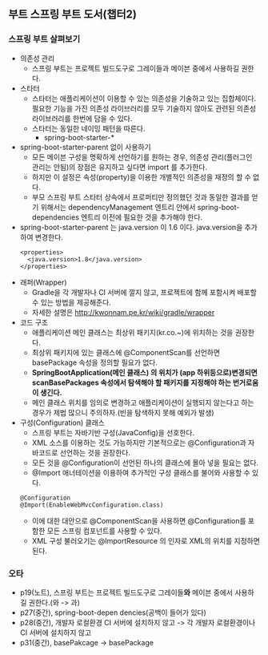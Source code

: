 ## 부트 스프링 부트 도서(챕터2)
### 스프링 부트 살펴보기

* 의존성 관리
  * 스프링 부트는 프로젝트 빌드도구로 그레이들과 메이븐 중에서 사용하길 권한다.
* 스타터
  * 스타터는 애플리케이션이 이용할 수 있는 의존성을 기술하고 있는 집합체이다. 필요한 기능을 가진 의존성 라이브러리를 모두 기술하지 않아도 관련된 의존성 라이브러리를 한번에 담을 수 있다.
  * 스타터는 동일한 네이밍 패턴을 따른다.
    * spring-boot-starter-*
* spring-boot-starter-parent 없이 사용하기
  * 모든 메이븐 구성을 명확하게 선언하기를 원하는 경우, 의존성 관리(플러그인 관리는 안됨)의 장점은 유지하고 싶다면 <scope>import</scope> 를 추가한다.
  * 하지만 이 설정은 속성(property)을 이용한 개별적인 의존성을 재정의 할 수 없다.
  * 부모 스프링 부트 스타터 상속에서 프로퍼티만 정의했던 것과 동일한 결과를 얻기 위해서는 dependencyManagement 엔트리 안에서 spring-boot-dependencies 엔트리 이전에 필요한 것을 추가해야 한다.
* spring-boot-starter-parent 는 java.version 이 1.6 이다. java.version을 추가하여 변경한다.
  ```
  <properties>
    <java.version>1.8</java.version>
  </properties>
  ```
* 래퍼(Wrapper)
  * Gradle을 각 개발자나 CI 서버에 깔지 않고, 프로젝트에 함께 포함시켜 배포할 수 있는 방법을 제공해준다.
  * 자세한 설명은 http://kwonnam.pe.kr/wiki/gradle/wrapper
* 코드 구조
  * 애플리케이션 메인 클래스는 최상위 패키지(kr.co.~)에 위치하는 것을 권장한다.
  * 최상위 패키지에 있는 클래스에 @ComponentScan를 선언하면 basePackage 속성을 정의할 필요가 없다.
  * **SpringBootApplication(메인 클래스) 의 위치가 (app 하위등으로)변경되면 scanBasePackages 속성에서 탐색해야 할 패키지를 지정해야 하는 번거로움이 생긴다.**
  * 메인 클래스 위치를 임의로 변경하고 애플리케이션이 실행되지 않는다고 하는 경우가 제법 많으니 주의하자.(빈을 탐색하지 못해 예외가 발생)
* 구성(Configuration) 클래스
  * 스프링 부트는 자바기반 구성(JavaConfig)을 선호한다.
  * XML 소스를 이용하는 것도 가능하지만 기본적으로는 @Configuration과 자바코드로 선언하는 것을 권장한다.
  * 모든 것을 @Configuration이 선언된 하나의 클래스에 몰아 넣을 필요는 없다.
  * @Import 애너테이션을 이용하여 추가적인 구성 클래스를 불어와 사용할 수 있다.
  ```
  @Configuration
  @Import(EnableWebMvcConfiguration.class)
  ```
  * 이에 대한 대안으로 @ComponentScan을 사용하면 @Configuration를 포함한 모든 스프링 컴포넌트를 사용할 수 있다.
  * XML 구성 불러오기는 @ImportResource 의 인자로 XML의 위치를 지정하면 된다.


### 오타
* p19(노트), 스프링 부트는 프로젝트 빌드도구로 그레이들**와** 메이븐 중에서 사용하길 권한다.(와 -> 과)
* p27(중간), spring-boot-depen dencies(공백이 들어가 있다)
* p28(중간), 개발자 로컬환경 CI 서버에 설치하지 않고 -> 각 개발자 로컬환경이나 CI 서버에 설치하지 않고
* p31(중간), basePakcage -> basePackage
